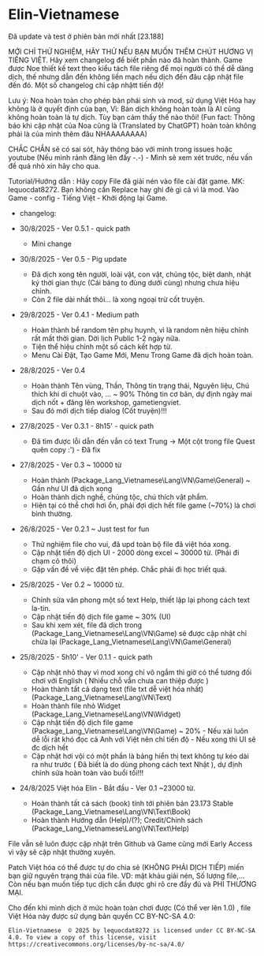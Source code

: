 # Elin-Vietnamese
Đã update và test ở phiên bản mới nhất [23.188]

MỚI CHỈ THỬ NGHIỆM, HÃY THỬ NẾU BẠN MUỐN THÊM CHÚT HƯƠNG VỊ TIẾNG VIỆT. Hãy xem changelog để biết phần nào đã hoàn thành.
Game được Noe thiết kế text theo kiểu tách file riêng để mọi người có thể dễ dàng dịch, thế nhưng dẫn đến không liền mạch nếu dịch đến đâu cập nhật file đến đó. Một số changelog chỉ cập nhậtt tiến độ!

Lưu ý: Noa hoàn toàn cho phép bản phái sinh và mod, sử dụng Việt Hóa hay không là ở quyết định của bạn, Vì: Bản dịch không hoàn toàn là AI cũng không hoàn toàn là tự dịch. Tùy bạn cảm thấy thế nào thôi!
(Fun fact: Thông báo khi cập nhật của Noa cũng là (Translated by ChatGPT) hoàn toàn không phải là của mình thêm đâu NHAAAAAAAA)

CHẮC CHẮN sẽ có sai sót, hãy thông báo với mình trong issues hoặc youtube (Nếu mình rảnh đăng lên đấy -.-) - Mình sẽ xem xét trước, nếu vấn đề quá nhỏ xin hãy cho qua.

Tutorial/Hướng dẫn :
Hãy copy File đã giải nén vào file cài đặt game. MK: lequocdat8272.
Bạn không cần Replace hay ghi đè gì cả vì là mod.
Vào Game - config - Tiếng Việt - Khởi động lại Game.

- changelog:
- 30/8/2025 - Ver 0.5.1 - quick path
  + Mini change
    
- 30/8/2025 - Ver 0.5 - Pig update
  + Đã dịch xong tên người, loài vật, con vật, chủng tộc, biệt danh, nhật ký thời gian thực (Cái bảng to đùng dưới cùng) nhưng chưa hiệu chỉnh.
  + Còn 2 file dài nhất thôi... là xong ngoại trừ cốt truyện.
    
- 29/8/2025 - Ver 0.4.1 - Medium path
  + Hoàn thành bể random tên phụ huynh, vì là random nên hiệu chỉnh rất mất thời gian. Dời lịch Public 1-2 ngày nữa.
  + Tiện thể hiệu chỉnh một số cách kết hợp từ.
  + Menu Cài Đặt, Tạo Game Mới, Menu Trong Game đã dịch hoàn toàn.
    
- 28/8/2025 - Ver 0.4
  + Hoàn thành Tên vùng, Thần, Thông tin trạng thái, Nguyên liệu, Chú thích khi di chuột vào, ... ~ 90% Thông tin cơ bản, dự định ngày mai dịch nốt + đăng lên workshop, gametiengviet.
  + Sau đó mới dịch tiếp dialog (Cốt truyện)!!!
    
- 27/8/2025 - Ver 0.3.1 - 8h15' - quick path
  + Đã tìm được lỗi dẫn đến vẫn có text Trung -> Một cột trong file Quest quên copy :') - Đã fix
    
- 27/8/2025 - Ver 0.3 ~ 10000 từ
  + Hoàn thành (Package\_Lang_Vietnamese\Lang\VN\Game\General) ~ Gần như UI đã dịch xong
  + Hoàn thành dịch nghề, chủng tộc, chú thích vật phẩm.
  + Hiện tại có thể chơi hơi ổn, phải đợi dịch hết file game (~70%) là chơi bình thường.

- 26/8/2025 - Ver 0.2.1 ~ Just test for fun
  + Thử nghiệm file cho vui, đã upd toàn bộ file đã việt hóa xong.
  + Cập nhật tiến độ dịch UI - 2000 dòng excel ~ 30000 từ. (Phải đi chạm cỏ thôi)
  + Gặp vấn đề về việc đặt tên phép. Chắc phải đi học triết quá.
  
- 25/8/2025 - Ver 0.2 ~ 10000 từ.
  + Chỉnh sửa văn phong một số text Help, thiết lập lại phong cách text la-tin.
  + Cập nhật tiến độ dịch file game ~ 30% (UI)
  + Sau khi xem xét, file đã dịch trong (Package\_Lang_Vietnamese\Lang\VN\Game) sẽ được cập nhật chỉ chừa lại (Package\_Lang_Vietnamese\Lang\VN\Game\General)
  
- 25/8/2025 - 5h10' - Ver 0.1.1 - quick path
  + Cập nhật nhỏ thay vì mod xong chỉ vô ngắm thì giờ có thể tương đối chơi với English ( Nhiều chỗ vẫn chưa can thiệp được )
  + Hoàn thành tất cả dạng text (file txt dễ việt hóa nhất) (Package\_Lang_Vietnamese\Lang\VN\Text)
  + Hoàn thành file nhỏ Widget (Package\_Lang_Vietnamese\Lang\VN\Widget)
  + Cập nhật tiến độ dịch file game (Package\_Lang_Vietnamese\Lang\VN\Game) ~ 20% - Nếu xài luôn dễ lỗi rất khó đọc cả Anh với Việt nên chỉ tiến độ - Nếu xong thì UI sẽ đc dịch hết
  + Cập nhật hơi vội có một phần là bảng hiển thị text không tự kéo dài ra như trước ( Đã biết là do dùng phong cách text Nhật ), dự định chỉnh sửa hoàn toàn vào buổi tối!!!
    
- 24/8/2025 Việt hóa Elin - Bắt đầu - Ver 0.1 ~23000 từ.
  + Hoàn thành tất cả sách (book) tính tới phiên bản 23.173 Stable (Package\_Lang_Vietnamese\Lang\VN\Text\Book)
  + Hoàn thành Hướng dẫn (Help)/(?); Credit/Chính sách (Package\_Lang_Vietnamese\Lang\VN\Text\Help)

File vẫn sẽ luôn được cập nhật trên Github và Game cũng mới Early Access vì vậy sẽ cập nhật thường xuyên.

Patch Việt hóa có thể được tự do chia sẻ (KHÔNG PHẢI DỊCH TIẾP) miến bạn giữ nguyên trạng thái của file. VD: mật khảu giải nén, Số lượng file,...
Còn nếu bạn muốn tiếp tục dịch cần được ghi rõ cre đầy đủ và PHI THƯƠNG MẠI.

Cho đến khi mình dịch ở mức hoàn toàn chơi được (Có thể ver lên 1.0) , file Việt Hóa này được sử dụng bản quyền CC BY-NC-SA 4.0:

    Elin-Vietnamese  © 2025 by lequocdat8272 is licensed under CC BY-NC-SA 4.0. To view a copy of this license, visit https://creativecommons.org/licenses/by-nc-sa/4.0/

